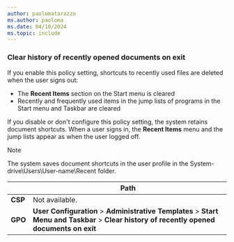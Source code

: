 ```yaml
---
author: paolomatarazzo
ms.author: paoloma
ms.date: 04/10/2024
ms.topic: include
---
```


### Clear history of recently opened documents on exit

If you enable this policy setting, shortcuts to recently used files are deleted when the user signs out:

- The **Recent Items** section on the Start menu is cleared
- Recently and frequently used items in the jump lists of programs in the Start menu and Taskbar are cleared

If you disable or don't configure this policy setting, the system retains document shortcuts. When a user signs in, the **Recent Items** menu and the jump lists appear as when the user logged off.

> [!NOTE]
> The system saves document shortcuts in the user profile in the System-drive\Users\User-name\Recent folder.

|  | Path |
|--|--|
| **CSP** | Not available. |
| **GPO** | **User Configuration** > **Administrative Templates** > **Start Menu and Taskbar** > **Clear history of recently opened documents on exit** |
